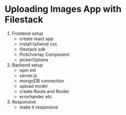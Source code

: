 # Uploading Images App with Filestack

1. Frontend setup
   - create react app
   - install tailwind css
   - filestack sdk
   - PickOverlay Component
   - pickerOptions
2. Backend setup
   - npm init
   - server.js
   - mongoDB connection
   - upload model
   - create Route and Router
   - errorhander etc
3. Responsive
   - make it responsive
